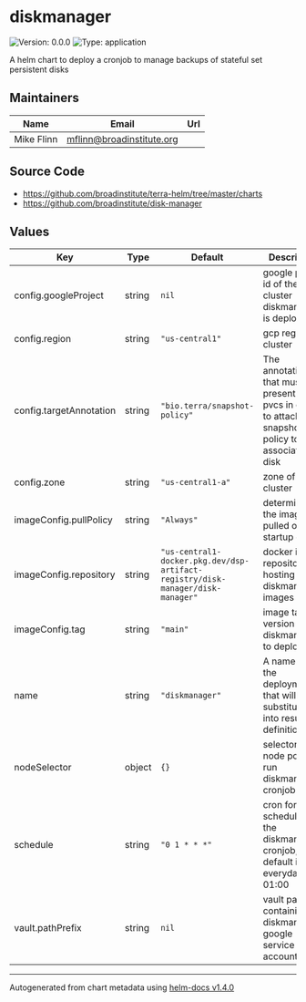 # diskmanager

![Version: 0.0.0](https://img.shields.io/badge/Version-0.0.0-informational?style=flat-square) ![Type: application](https://img.shields.io/badge/Type-application-informational?style=flat-square)

A helm chart to deploy a cronjob to manage backups of stateful set persistent disks

## Maintainers

| Name | Email | Url |
| ---- | ------ | --- |
| Mike Flinn | mflinn@broadinstitute.org |  |

## Source Code

* <https://github.com/broadinstitute/terra-helm/tree/master/charts>
* <https://github.com/broadinstitute/disk-manager>

## Values

| Key | Type | Default | Description |
|-----|------|---------|-------------|
| config.googleProject | string | `nil` | google project id of the cluster diskmanager is deployed in |
| config.region | string | `"us-central1"` | gcp region of cluster |
| config.targetAnnotation | string | `"bio.terra/snapshot-policy"` | The annotation that must be present on pvcs in order to attach snapshot policy to the associated disk |
| config.zone | string | `"us-central1-a"` | zone of cluster |
| imageConfig.pullPolicy | string | `"Always"` | determines if the image is pulled on pod startup or not |
| imageConfig.repository | string | `"us-central1-docker.pkg.dev/dsp-artifact-registry/disk-manager/disk-manager"` | docker image repository hosting diskmanager images |
| imageConfig.tag | string | `"main"` | image tag version of diskmanager to deploy |
| name | string | `"diskmanager"` | A name for the deployment that will be substituted into resuorce definitions |
| nodeSelector | object | `{}` | selector for node pool to run diskmanager cronjob on |
| schedule | string | `"0 1 * * *"` | cron format schedule for the diskmanager cronjob, default is everyday at 01:00 |
| vault.pathPrefix | string | `nil` | vault path containing diskmanager's google service account |

----------------------------------------------
Autogenerated from chart metadata using [helm-docs v1.4.0](https://github.com/norwoodj/helm-docs/releases/v1.4.0)
